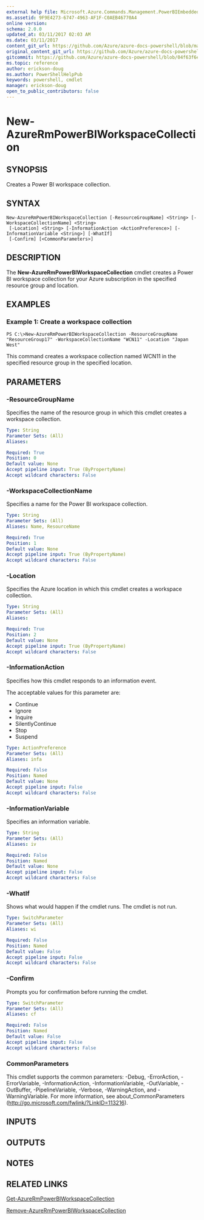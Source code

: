 ```yaml
---
external help file: Microsoft.Azure.Commands.Management.PowerBIEmbedded.dll-Help.xml
ms.assetid: 9F9E4273-6747-4963-AF1F-C0AEB46770A4
online version:
schema: 2.0.0
updated_at: 03/11/2017 02:03 AM
ms.date: 03/11/2017
content_git_url: https://github.com/Azure/azure-docs-powershell/blob/master/azureps-cmdlets-docs/ResourceManager/AzureRM.PowerBIEmbedded/v2.7.0/New-AzureRmPowerBIWorkspaceCollection.md
original_content_git_url: https://github.com/Azure/azure-docs-powershell/blob/master/azureps-cmdlets-docs/ResourceManager/AzureRM.PowerBIEmbedded/v2.7.0/New-AzureRmPowerBIWorkspaceCollection.md
gitcommit: https://github.com/Azure/azure-docs-powershell/blob/04f63f6e685743ace2c57eb157574e34e8610b1c
ms.topic: reference
author: erickson-doug
ms.author: PowerShellHelpPub
keywords: powershell, cmdlet
manager: erickson-doug
open_to_public_contributors: false
---
```


# New-AzureRmPowerBIWorkspaceCollection

## SYNOPSIS
Creates a Power BI workspace collection.

## SYNTAX

```
New-AzureRmPowerBIWorkspaceCollection [-ResourceGroupName] <String> [-WorkspaceCollectionName] <String>
 [-Location] <String> [-InformationAction <ActionPreference>] [-InformationVariable <String>] [-WhatIf]
 [-Confirm] [<CommonParameters>]
```

## DESCRIPTION
The **New-AzureRmPowerBIWorkspaceCollection** cmdlet creates a Power BI workspace collection for your Azure subscription in the specified resource group and location.

## EXAMPLES

### Example 1: Create a workspace collection
```
PS C:\>New-AzureRmPowerBIWorkspaceCollection -ResourceGroupName "ResourceGroup17" -WorkspaceCollectionName "WCN11" -Location "Japan West"
```

This command creates a workspace collection named WCN11 in the specified resource group in the specified location.

## PARAMETERS

### -ResourceGroupName
Specifies the name of the resource group in which this cmdlet creates a workspace collection.

```yaml
Type: String
Parameter Sets: (All)
Aliases: 

Required: True
Position: 0
Default value: None
Accept pipeline input: True (ByPropertyName)
Accept wildcard characters: False
```

### -WorkspaceCollectionName
Specifies a name for the Power BI workspace collection.

```yaml
Type: String
Parameter Sets: (All)
Aliases: Name, ResourceName

Required: True
Position: 1
Default value: None
Accept pipeline input: True (ByPropertyName)
Accept wildcard characters: False
```

### -Location
Specifies the Azure location in which this cmdlet creates a workspace collection.

```yaml
Type: String
Parameter Sets: (All)
Aliases: 

Required: True
Position: 2
Default value: None
Accept pipeline input: True (ByPropertyName)
Accept wildcard characters: False
```

### -InformationAction
Specifies how this cmdlet responds to an information event.

The acceptable values for this parameter are:

- Continue
- Ignore
- Inquire
- SilentlyContinue
- Stop
- Suspend

```yaml
Type: ActionPreference
Parameter Sets: (All)
Aliases: infa

Required: False
Position: Named
Default value: None
Accept pipeline input: False
Accept wildcard characters: False
```

### -InformationVariable
Specifies an information variable.

```yaml
Type: String
Parameter Sets: (All)
Aliases: iv

Required: False
Position: Named
Default value: None
Accept pipeline input: False
Accept wildcard characters: False
```

### -WhatIf
Shows what would happen if the cmdlet runs.
The cmdlet is not run.

```yaml
Type: SwitchParameter
Parameter Sets: (All)
Aliases: wi

Required: False
Position: Named
Default value: False
Accept pipeline input: False
Accept wildcard characters: False
```

### -Confirm
Prompts you for confirmation before running the cmdlet.

```yaml
Type: SwitchParameter
Parameter Sets: (All)
Aliases: cf

Required: False
Position: Named
Default value: False
Accept pipeline input: False
Accept wildcard characters: False
```

### CommonParameters
This cmdlet supports the common parameters: -Debug, -ErrorAction, -ErrorVariable, -InformationAction, -InformationVariable, -OutVariable, -OutBuffer, -PipelineVariable, -Verbose, -WarningAction, and -WarningVariable. For more information, see about_CommonParameters (http://go.microsoft.com/fwlink/?LinkID=113216).

## INPUTS

## OUTPUTS

## NOTES

## RELATED LINKS

[Get-AzureRmPowerBIWorkspaceCollection](./Get-AzureRmPowerBIWorkspaceCollection.md)

[Remove-AzureRmPowerBIWorkspaceCollection](./Remove-AzureRmPowerBIWorkspaceCollection.md)


